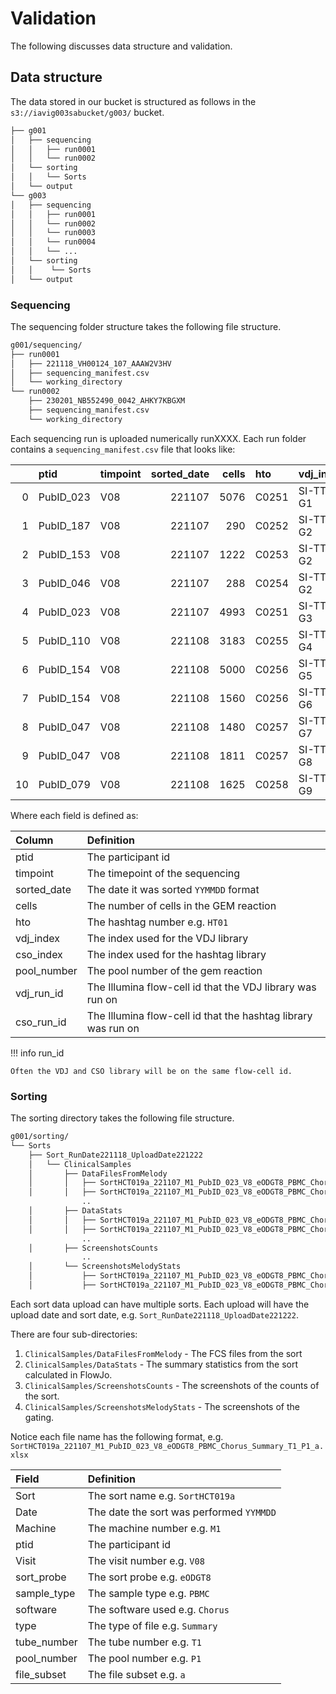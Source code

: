 # Validation

The following discusses data structure and validation.

## Data structure

The data stored in our bucket is structured as follows in the `s3://iavig003sabucket/g003/` bucket.

```bash
├── g001
│   ├── sequencing
│   │   ├── run0001
│   │   └── run0002
│   └── sorting
│   │   └── Sorts
│   └── output
└── g003
│   ├── sequencing
│   │   ├── run0001
│   │   └── run0002
│   │   └── run0003
│   │   └── run0004
│   │   └── ...
│   └── sorting
│   │    └── Sorts
│   └── output
```

### Sequencing

The sequencing folder structure takes the following file structure.

```bash
g001/sequencing/
├── run0001
│   ├── 221118_VH00124_107_AAAW2V3HV
│   ├── sequencing_manifest.csv
│   └── working_directory
└── run0002
    ├── 230201_NB552490_0042_AHKY7KBGXM
    ├── sequencing_manifest.csv
    └── working_directory
```

Each sequencing run is uploaded numerically runXXXX. Each run folder contains a `sequencing_manifest.csv` file that looks like:

|     | ptid      | timpoint | sorted_date | cells | hto   | vdj_index | cso_index | pool_number | run_id                       |
| --: | :-------- | :------- | ----------: | ----: | :---- | :-------- | :-------- | ----------: | :--------------------------- |
|   0 | PubID_023 | V08      |      221107 |  5076 | C0251 | SI-TT-G1  | SI-TN-A1  |           1 | 221118_VH00124_107_AAAW2V3HV |
|   1 | PubID_187 | V08      |      221107 |   290 | C0252 | SI-TT-G2  | SI-TN-A2  |           2 | 221118_VH00124_107_AAAW2V3HV |
|   2 | PubID_153 | V08      |      221107 |  1222 | C0253 | SI-TT-G2  | SI-TN-A2  |           2 | 221118_VH00124_107_AAAW2V3HV |
|   3 | PubID_046 | V08      |      221107 |   288 | C0254 | SI-TT-G2  | SI-TN-A2  |           2 | 221118_VH00124_107_AAAW2V3HV |
|   4 | PubID_023 | V08      |      221107 |  4993 | C0251 | SI-TT-G3  | SI-TN-A3  |           3 | 221118_VH00124_107_AAAW2V3HV |
|   5 | PubID_110 | V08      |      221108 |  3183 | C0255 | SI-TT-G4  | SI-TN-A4  |           1 | 221118_VH00124_107_AAAW2V3HV |
|   6 | PubID_154 | V08      |      221108 |  5000 | C0256 | SI-TT-G5  | SI-TN-A5  |           2 | 221118_VH00124_107_AAAW2V3HV |
|   7 | PubID_154 | V08      |      221108 |  1560 | C0256 | SI-TT-G6  | SI-TN-A6  |           3 | 221118_VH00124_107_AAAW2V3HV |
|   8 | PubID_047 | V08      |      221108 |  1480 | C0257 | SI-TT-G7  | SI-TN-A7  |           4 | 221118_VH00124_107_AAAW2V3HV |
|   9 | PubID_047 | V08      |      221108 |  1811 | C0257 | SI-TT-G8  | SI-TN-A8  |           5 | 221118_VH00124_107_AAAW2V3HV |
|  10 | PubID_079 | V08      |      221108 |  1625 | C0258 | SI-TT-G9  | SI-TN-A9  |           6 | 221118_VH00124_107_AAAW2V3HV |

Where each field is defined as:

| Column      | Definition                                                    |
| :---------- | :------------------------------------------------------------ |
| ptid        | The participant id                                            |
| timpoint    | The timepoint of the sequencing                               |
| sorted_date | The date it was sorted `YYMMDD` format                        |
| cells       | The number of cells in the GEM reaction                       |
| hto         | The hashtag number e.g. `HT01`                                |
| vdj_index   | The index used for the VDJ library                            |
| cso_index   | The index used for the hashtag library                        |
| pool_number | The pool number of the gem reaction                           |
| vdj_run_id  | The Illumina flow-cell id that the VDJ library was run on     |
| cso_run_id  | The Illumina flow-cell id that the hashtag library was run on |

!!! info run_id

    Often the VDJ and CSO library will be on the same flow-cell id.

### Sorting

The sorting directory takes the following file structure.

```bash
g001/sorting/
└── Sorts
    ├── Sort_RunDate221118_UploadDate221222
    │   └── ClinicalSamples
    │       ├── DataFilesFromMelody
    │       │   ├── SortHCT019a_221107_M1_PubID_023_V8_eODGT8_PBMC_Chorus_Data_T1_P1_a.fcs
    │       │   ├── SortHCT019a_221107_M1_PubID_023_V8_eODGT8_PBMC_Chorus_Data_T1_P3_b.fcs
                ..
    │       ├── DataStats
    │       │   ├── SortHCT019a_221107_M1_PubID_023_V8_eODGT8_PBMC_Chorus_Summary_T1_P1_a.xlsx
    │       │   ├── SortHCT019a_221107_M1_PubID_023_V8_eODGT8_PBMC_Chorus_Summary_T1_P3_b.xlsx
                ..
    │       ├── ScreenshotsCounts
                ..
    │       └── ScreenshotsMelodyStats
    │           ├── SortHCT019a_221107_M1_PubID_023_V8_eODGT8_PBMC_Chorus_Summary_T1_P1_a.png
    │           ├── SortHCT019a_221107_M1_PubID_023_V8_eODGT8_PBMC_Chorus_Summary_T1_P3_b.png

```

Each sort data upload can have multiple sorts. Each upload will have the upload date and sort date, e.g. `Sort_RunDate221118_UploadDate221222`.

There are four sub-directories:

1. `ClinicalSamples/DataFilesFromMelody` - The FCS files from the sort
2. `ClinicalSamples/DataStats` - The summary statistics from the sort calculated in FlowJo.
3. `ClinicalSamples/ScreenshotsCounts` - The screenshots of the counts of the sort.
4. `ClinicalSamples/ScreenshotsMelodyStats` - The screenshots of the gating.

Notice each file name has the following format, e.g. `SortHCT019a_221107_M1_PubID_023_V8_eODGT8_PBMC_Chorus_Summary_T1_P1_a.xlsx`

| Field       | Definition                               |
| :---------- | :--------------------------------------- |
| Sort        | The sort name e.g. `SortHCT019a`         |
| Date        | The date the sort was performed `YYMMDD` |
| Machine     | The machine number e.g. `M1`             |
| ptid        | The participant id                       |
| Visit       | The visit number e.g. `V08`              |
| sort_probe  | The sort probe e.g. `eODGT8`             |
| sample_type | The sample type e.g. `PBMC`              |
| software    | The software used e.g. `Chorus`          |
| type        | The type of file e.g. `Summary`          |
| tube_number | The tube number e.g. `T1`                |
| pool_number | The pool number e.g. `P1`                |
| file_subset | The file subset e.g. `a`                 |
